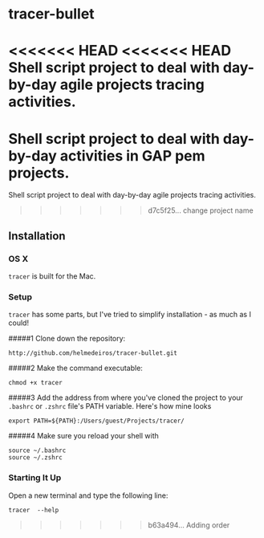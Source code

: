 tracer-bullet
===

<<<<<<< HEAD
<<<<<<< HEAD
Shell script project to deal with day-by-day agile projects tracing activities.
=======
Shell script project to deal with day-by-day activities in GAP pem projects.
=======
Shell script project to deal with day-by-day agile projects tracing activities.
>>>>>>> d7c5f25... change project name

Installation
------------

### OS X

`tracer` is built for the Mac.

### Setup

`tracer` has some parts, but I've tried to simplify installation - as much as I could!

#####1 Clone down the repository:

```
http://github.com/helmedeiros/tracer-bullet.git
```

#####2	Make the command executable:

```
chmod +x tracer
```

#####3	Add the address from where you've cloned the project to your `.bashrc` or `.zshrc` file's PATH variable. Here's how mine looks

```
export PATH=${PATH}:/Users/guest/Projects/tracer/
```

#####4 Make sure you reload your shell with

```
source ~/.bashrc
source ~/.zshrc
```

### Starting It Up

Open a new terminal and type the following line:

```
tracer  --help
```
>>>>>>> b63a494... Adding order
